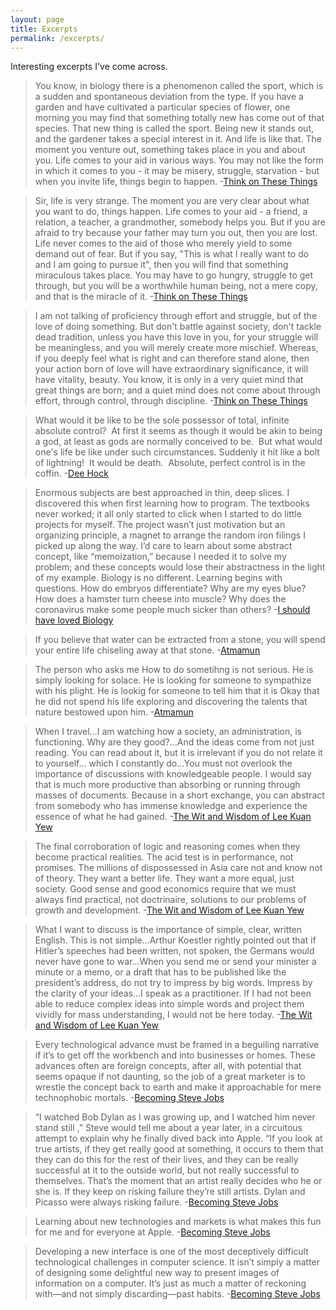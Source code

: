 ```yaml
---
layout: page
title: Excerpts
permalink: /excerpts/
---
```

Interesting excerpts I've come across.

>You know, in biology there is a phenomenon called the sport, which is a sudden and spontaneous deviation from the type. If you have a garden and have cultivated a particular species of flower, one morning you may find that something totally new has come out of that species. That new thing is called the sport. Being new it stands out, and the gardener takes a special interest in it. And life is like that. The moment you venture out, something takes place in you and about you. Life comes to your aid in various ways. You may not like the form in which it comes to you - it may be misery, struggle, starvation - but when you invite life, things begin to happen.  -[Think on These Things](https://www.amazon.in/Think-These-Things-Jiddu-Krishnamurti-ebook/dp/B003P2WO90/ref=sr_1_1?keywords=think+on+these+things&qid=1643184065&s=digital-text&sprefix=think+on+%2Cdigital-text%2C340&sr=1-1)

>Sir, life is very strange. The moment you are very clear about what you want to do, things happen. Life comes to your aid - a friend, a relation, a teacher, a grandmother, somebody helps you. But if you are afraid to try because your father may turn you out, then you are lost. Life never comes to the aid of those who merely yield to some demand out of fear. But if you say, "This is what I really want to do and I am going to pursue it", then you will find that something miraculous takes place. You may have to go hungry, struggle to get through, but you will be a worthwhile human being, not a mere copy, and that is the miracle of it.   -[Think on These Things](https://www.amazon.in/Think-These-Things-Jiddu-Krishnamurti-ebook/dp/B003P2WO90/ref=sr_1_1?keywords=think+on+these+things&qid=1643184065&s=digital-text&sprefix=think+on+%2Cdigital-text%2C340&sr=1-1)


>I am not talking of proficiency through effort and struggle, but of the love of doing something. But don't battle against society, don't tackle dead tradition, unless you have this love in you, for your struggle will be meaningless, and you will merely create more mischief. Whereas, if you deeply feel what is right and can therefore stand alone, then your action born of love will have extraordinary significance, it will have vitality, beauty. You know, it is only in a very quiet mind that great things are born; and a quiet mind does not come about through effort, through control, through discipline.    -[Think on These Things](https://www.amazon.in/Think-These-Things-Jiddu-Krishnamurti-ebook/dp/B003P2WO90/ref=sr_1_1?keywords=think+on+these+things&qid=1643184065&s=digital-text&sprefix=think+on+%2Cdigital-text%2C340&sr=1-1)

>What would it be like to be the sole possessor of total, infinite absolute control?  At first it seems as though it would be akin to being a god, at least as gods are normally conceived to be.  But what would one's life be like under such circumstances. Suddenly it hit like a bolt of lightning!  It would be death.  Absolute, perfect control is in the coffin.   -[Dee Hock](http://www.deewhock.com/)

>Enormous subjects are best approached in thin, deep slices. I discovered this when first learning how to program. The textbooks never worked; it all only started to click when I started to do little projects for myself. The project wasn’t just motivation but an organizing principle, a magnet to arrange the random iron filings I picked up along the way. I’d care to learn about some abstract concept, like “memoization,” because I needed it to solve my problem; and these concepts would lose their abstractness in the light of my example.
Biology is no different. Learning begins with questions. How do embryos differentiate? Why are my eyes blue? How does a hamster turn cheese into muscle? Why does the coronavirus make some people much sicker than others?  -[I should have loved Biology](https://jsomers.net/i-should-have-loved-biology/)

>If you believe that water can be extracted from a stone, you will spend your entire life chiseling away at that stone.  -[Atmamun](https://www.amazon.in/Atmamun-Achieving-Himalayan-Swamis-Freedom-ebook/dp/B01EP72AO2)

>The person who asks me How to do sometihng is not serious. He is simply looking for solace. He is looking for someone to sympathize with his plight. He is lookig for someone to tell him that it is Okay that he did not spend his life exploring and discovering the talents that nature bestowed upon him.  -[Atmamun](https://www.amazon.in/Atmamun-Achieving-Himalayan-Swamis-Freedom-ebook/dp/B01EP72AO2)


>When I travel…I am watching how a society, an administration, is functioning. Why are they good?…And the ideas come from not just reading. You can read about it, but it is irrelevant if you do not relate it to yourself… which I constantly do…You must not overlook the importance of discussions with knowledgeable people. I would say that is much more productive than absorbing or running through masses of documents. Because in a short exchange, you can abstract from somebody who has immense knowledge and experience the essence of what he had gained.  -[The Wit and Wisdom of Lee Kuan Yew](https://www.amazon.in/Wit-Wisdom-Lee-Kuan-Yew/dp/981438528X)

>The final corroboration of logic and reasoning comes when they become practical realities.
The acid test is in performance, not promises. The millions of dispossessed in Asia care not and know not of theory. They want a better life. They want a more equal, just society. Good sense and good economics require that we must always find practical, not doctrinaire, solutions to our problems of growth and development. -[The Wit and Wisdom of Lee Kuan Yew](https://www.amazon.in/Wit-Wisdom-Lee-Kuan-Yew/dp/981438528X)

>What I want to discuss is the importance of simple, clear, written English. This is not simple…Arthur Koestler rightly pointed out that if Hitler’s speeches had been written, not spoken, the Germans would never have gone to war…When you send me or send your minister a minute or a memo, or a draft that has to be published like the president’s address, do not try to impress by big words.
Impress by the clarity of your ideas…I speak as a practitioner. If I had not been able to reduce complex ideas into simple words and project them vividly for mass understanding, I would not be here today.   -[The Wit and Wisdom of Lee Kuan Yew](https://www.amazon.in/Wit-Wisdom-Lee-Kuan-Yew/dp/981438528X)


>Every technological advance must be framed in a beguiling narrative if it’s to get off the workbench and into businesses or homes. These advances often are foreign concepts, after all, with potential that seems opaque if not daunting, so the job of a great marketer is to wrestle the concept back to earth and make it approachable for mere technophobic mortals. -[Becoming Steve Jobs](https://www.amazon.in/Becoming-Steve-Jobs-Evolution-Visionary/dp/0385347421)


>“I watched Bob Dylan as I was growing up, and I watched him never stand still ,” Steve would tell me about a year later, in a circuitous attempt to explain why he finally dived back into Apple. “If you look at true artists, if they get really good at something, it occurs to them that they can do this for the rest of their lives, and they can be really successful at it to the outside world, but not really successful to themselves. That’s the moment that an artist really decides who he or she is. If they keep on risking failure they’re still artists. Dylan and Picasso were always risking failure.  -[Becoming Steve Jobs](https://www.amazon.in/Becoming-Steve-Jobs-Evolution-Visionary/dp/0385347421)


>Learning about new technologies and markets is what makes this fun for me and for everyone at Apple.   -[Becoming Steve Jobs](https://www.amazon.in/Becoming-Steve-Jobs-Evolution-Visionary/dp/0385347421)


>Developing a new interface is one of the most deceptively difficult technological challenges in computer science. It isn’t simply a matter of designing some delightful new way to present images of information on a computer. It’s just as much a matter of reckoning with—and not simply discarding—past habits.   -[Becoming Steve Jobs](https://www.amazon.in/Becoming-Steve-Jobs-Evolution-Visionary/dp/0385347421)

